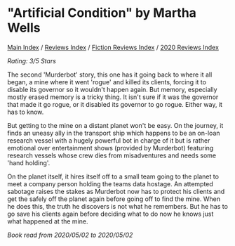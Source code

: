 # "Artificial Condition" by Martha Wells

[Main Index](../../../README.md) / [Reviews Index](../../README.md) / [Fiction Reviews Index](../README.md) / [2020 Reviews Index](README.md)

*Rating: 3/5 Stars*

The second 'Murderbot' story, this one has it going back to where it all began, a mine where it went 'rogue' and killed its clients, forcing it to disable its governor so it wouldn't happen again. But memory, especially mostly erased memory is a tricky thing. It isn't sure if it was the governor that made it go rogue, or it disabled its governor to go rogue. Either way, it has to know.

But getting to the mine on a distant planet won't be easy. On the journey, it finds an uneasy ally in the transport ship which happens to be an on-loan research vessel with a hugely powerful bot in charge of it but is rather emotional over entertainment shows (provided by Murderbot) featuring research vessels whose crew dies from misadventures and needs some 'hand holding'.

On the planet itself, it hires itself off to a small team going to the planet to meet a company person holding the teams data hostage. An attempted sabotage raises the stakes as Murderbot now has to protect his clients and get the safely off the planet again before going off to find the mine. When he does this, the truth he discovers is not what he remembers. But he has to go save his clients again before deciding what to do now he knows just what happened at the mine.

*Book read from 2020/05/02 to 2020/05/02*
